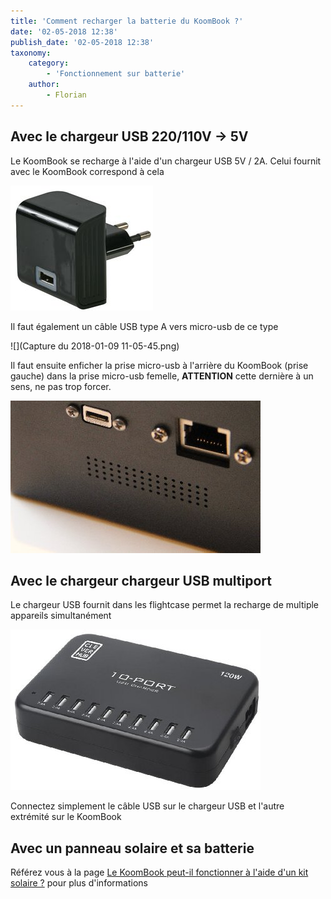 ```yaml
---
title: 'Comment recharger la batterie du KoomBook ?'
date: '02-05-2018 12:38'
publish_date: '02-05-2018 12:38'
taxonomy:
    category:
        - 'Fonctionnement sur batterie'
    author:
        - Florian
---
```


## Avec le chargeur USB 220/110V -&gt; 5V

Le KoomBook se recharge à l'aide d'un chargeur USB 5V / 2A. Celui fournit avec le KoomBook correspond à cela

![](PW03053-40.jpg)

Il faut également un câble USB type A vers micro-usb de ce type

![](Capture du 2018-01-09 11-05-45.png)

Il faut ensuite enficher la prise micro-usb à l'arrière du KoomBook \(prise gauche\) dans la prise micro-usb femelle, **ATTENTION** cette dernière à un sens, ne pas trop forcer.

![](IMG_3216.JPG)

## Avec le chargeur chargeur USB multiport

Le chargeur USB fournit dans les flightcase permet la recharge de multiple appareils simultanément

![](serveimage2.jpeg)

Connectez simplement le câble USB sur le chargeur USB et l'autre extrémité sur le KoomBook

## Avec un panneau solaire et sa batterie

Référez vous à la page [Le KoomBook peut-il fonctionner à l'aide d'un kit solaire ?](../le-koombook-peut-il-fonctionner-a-laide-dun-kit-solaire) pour plus d'informations
